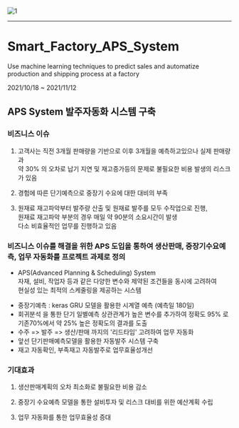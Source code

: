 ![1](https://user-images.githubusercontent.com/86215668/146785704-b4cf87c0-f750-44fe-b214-5fddfe061803.png)  
  
  
------------------------------------------------------------------------------------------------
# Smart_Factory_APS_System  
Use machine learning techniques to predict sales and automatize production and shipping process at a factory  
  
2021/10/18 ~ 2021/11/12  
  
  
  
  
APS System 발주자동화 시스템 구축  
------------------------------------------------------------------------------------------------
  
  
  
  
### 비즈니스 이슈  
  
1. 고객사는 직전 3개월 판매량을 기반으로 이후 3개월을 예측하고있으나 실제 판매량과  
  약 30% 의 오차로 납기 지연 및 재고증가등의 문제로 불필요한 비용 발생의 리스크가 있음  
  
2. 경험에 따른 단기예측으로 중장기 수요에 대한 대비의 부족  
  
3. 원재료 재고파악부터 발주량 산출 및 원재료 발주를 모두 수작업으로 진행,  
   원재료 재고파악 부분의 경우 매일 약 90분의 소요시간이 발생  
   다소 비효율적인 업무를 진행하고 있음  
  
  
  
  

### 비즈니스 이슈를 해결을 위한 APS 도입을 통하여 생산판매, 중장기수요예측, 업무 자동화를 프로젝트 과제로 정의  
  
* APS(Advanced Planning & Scheduling) System  
  자재, 설비, 작업자 등과 같은 다양한 변수와 제약된 조건들을 동시에 고려하여  
  현실성 있는 최적의 스케줄링을 제공하는 시스템  
  
  
- 중장기예측 : keras GRU 모델을 활용한 시계열 예측 (예측일 180일)
- 회귀분석 을 통한 단기 일별예측 상관관계가 높은 변수를 추가하여 정확도 95% 로 기존70%에서 약 25% 높은 정확도의 결과를 도출
- 수주 => 발주 => 생산/판매 까지의 '리드타임' 고려하여 업무 자동화
- 앞선 단기판매예측모델을 활용한 자동발주 시스템 구축
- 재고 자동확인, 부족재고 자동발주로 업무효율성개선
       
  
  
  
### 기대효과  
  
1. 생산판매계획의 오차 최소화로 불필요한 비용 감소  
  
2. 중장기 수요예측 모델을 통한 설비투자 및 리스크 대비를 위한 예산계획 수립  
  
3. 업무 자동화를 통한 업무효율성 증대  
  
